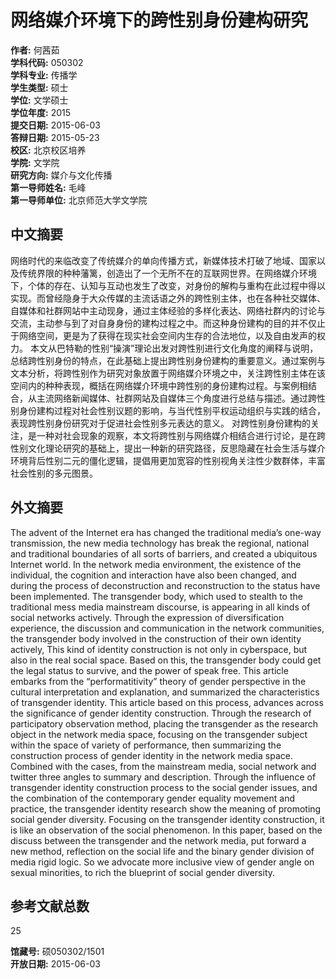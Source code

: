 # 网络媒介环境下的跨性别身份建构研究

**作者:** 何茜茹  
**学科代码:** 050302  
**学科专业:** 传播学  
**学生类型:** 硕士  
**学位:** 文学硕士  
**学位年度:** 2015  
**提交日期:** 2015-06-03  
**答辩日期:** 2015-05-23  
**校区:** 北京校区培养  
**学院:** 文学院  
**研究方向:** 媒介与文化传播  
**第一导师姓名:** 毛峰  
**第一导师单位:** 北京师范大学文学院  

## 中文摘要

网络时代的来临改变了传统媒介的单向传播方式，新媒体技术打破了地域、国家以及传统界限的种种藩篱，创造出了一个无所不在的互联网世界。在网络媒介环境下，个体的存在、认知与互动也发生了改变，对身份的解构与重构在此过程中得以实现。而曾经隐身于大众传媒的主流话语之外的跨性别主体，也在各种社交媒体、自媒体和社群网站中主动现身，通过主体经验的多样化表达、网络社群内的讨论与交流，主动参与到了对自身身份的建构过程之中。而这种身份建构的目的并不仅止于网络空间，更是为了获得在现实社会空间内生存的合法地位，以及自由发声的权力。 本文从巴特勒的性别“操演”理论出发对跨性别进行文化角度的阐释与说明，总结跨性别身份的特点，在此基础上提出跨性别身份建构的重要意义。通过案例与文本分析，将跨性别作为研究对象放置于网络媒介环境之中，关注跨性别主体在该空间内的种种表现，概括在网络媒介环境中跨性别的身份建构过程。与案例相结合，从主流网络新闻媒体、社群网站及自媒体三个角度进行总结与描述。通过跨性别身份建构过程对社会性别议题的影响，与当代性别平权运动组织与实践的结合，表现跨性别身份研究对于促进社会性别多元表达的意义。 对跨性别身份建构的关注，是一种对社会现象的观察，本文将跨性别与网络媒介相结合进行讨论，是在跨性别文化理论研究的基础上，提出一种新的研究路径，反思隐藏在社会生活与媒介环境背后性别二元的僵化逻辑，提倡用更加宽容的性别视角关注性少数群体，丰富社会性别的多元图景。

## 外文摘要

The advent of the Internet era has changed the traditional media’s one-way transmission, the new media technology has break the regional, national and traditional boundaries of all sorts of barriers, and created a ubiquitous Internet world. In the network media environment, the existence of the individual, the cognition and interaction have also been changed, and during the process of deconstruction and reconstruction to the status have been implemented. The transgender body, which used to stealth to the traditional mess media mainstream discourse, is appearing in all kinds of social networks actively. Through the expression of diversification experience, the discussion and communication in the network communities, the transgender body involved in the construction of their own identity actively, This kind of identity construction is not only in cyberspace, but also in the real social space. Based on this, the transgender body could get the legal status to survive, and the power of speak free. This article embarks from the “performatitivity” theory of gender perspective in the cultural interpretation and explanation, and summarized the characteristics of transgender identity. This article based on this process, advances across the significance of gender identity construction. Through the research of participatory observation method, placing the transgender as the research object in the network media space, focusing on the transgender subject within the space of variety of performance, then summarizing the construction process of gender identity in the network media space. Combined with the cases, from the mainstream media, social network and twitter three angles to summary and description. Through the influence of transgender identity construction process to the social gender issues, and the combination of the contemporary gender equality movement and practice, the transgender identity research show the meaning of promoting social gender diversity. Focusing on the transgender identity construction, it is like an observation of the social phenomenon. In this paper, based on the discuss between the transgender and the network media, put forward a new method, reflection on the social life and the binary gender division of media rigid logic. So we advocate more inclusive view of gender angle on sexual minorities, to rich the blueprint of social gender diversity.

## 参考文献总数

25  

**馆藏号:** 硕050302/1501  
**开放日期:** 2015-06-03